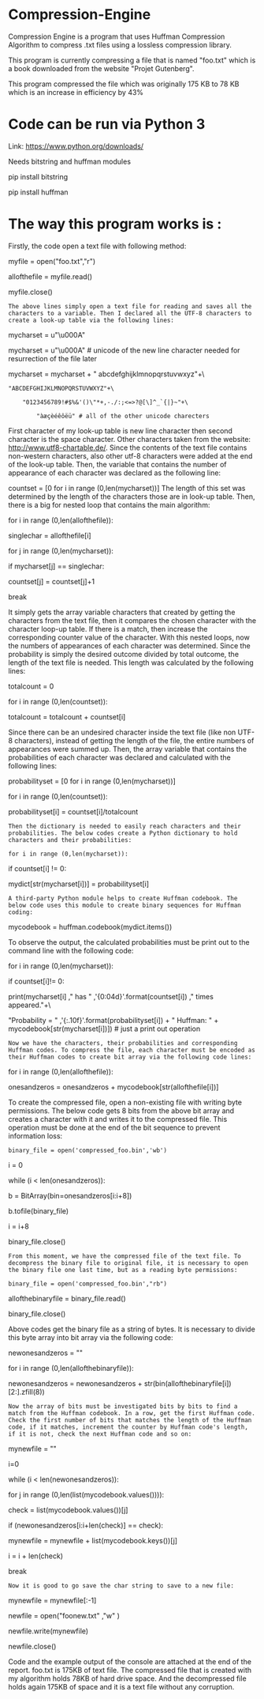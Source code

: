 # Compression-Engine
Compression Engine is a program that uses Huffman Compression Algorithm to compress .txt files using a lossless compression library. 

This program is currently compressing a file that is named "foo.txt" which is a book downloaded from the website "Projet Gutenberg".  

This program compressed the file which was originally 175 KB to 78 KB which is an increase in efficiency by 43%


# Code can be run via Python 3

Link: https://www.python.org/downloads/

Needs bitstring and huffman modules

pip install bitstring

pip install huffman

# The way this program works is :


Firstly, the code open a text file with following method:

myfile = open("foo.txt","r") 

allofthefile = myfile.read() 

myfile.close() 
	
	The above lines simply open a text file for reading and saves all the characters to a variable. Then I declared all the UTF-8 characters to create a look-up table via the following lines:
mycharset = u"\u000A"

mycharset = u"\u000A" # unicode of the new line character needed for resurrection of the file later

mycharset = mycharset + " abcdefghijklmnopqrstuvwxyz"+\

    "ABCDEFGHIJKLMNOPQRSTUVWXYZ"+\
    
        "0123456789!#$%&'()\"*+,-./:;<=>?@[\]^_`{|}~"+\
	
            "àæçèéêôëü" # all of the other unicode charecters
	    
First character of my look-up table is new line character then second character is the space character. Other characters taken from the website: http://www.utf8-chartable.de/. Since the contents of the text file contains non-western characters, also other utf-8 characters were added at the end of the look-up table. Then, the variable that contains the number of appearance of each character was declared as the following line:

 countset = [0 for i in range (0,len(mycharset))]
	The length of this set was determined by the length of the characters those are in look-up table. Then, there is a big for nested loop that contains the main algorithm:
	
for i in range (0,len(allofthefile)):

singlechar = allofthefile[i]

for j in range (0,len(mycharset)):

if mycharset[j] == singlechar:

countset[j] = countset[j]+1

break

It simply gets the array variable characters that created by getting the characters from the text file, then it compares the chosen character with the character loop-up table. If there is a match, then increase the corresponding counter value of the character. With this nested loops, now the numbers of appearances of each character was determined. Since the probability is simply the desired outcome divided by total outcome, the length of the text file is needed. This length was calculated by the following lines:

totalcount = 0 

for i in range (0,len(countset)):

 totalcount = totalcount + countset[i] 
 
Since there can be an undesired character inside the text file (like non UTF-8 characters), instead of getting the length of the file, the entire numbers of appearances were summed up.  Then, the array variable that contains the probabilities of each character was declared and calculated with the following lines:

probabilityset = [0 for i in range (0,len(mycharset))] 

for i in range (0,len(countset)):

 probabilityset[i] = countset[i]/totalcount 
 
	Then the dictionary is needed to easily reach characters and their probabilities. The below codes create a Python dictionary to hold characters and their probabilities:
	
	for i in range (0,len(mycharset)):
	
if countset[i] != 0:

mydict[str(mycharset[i])] = probabilityset[i] 

	A third-party Python module helps to create Huffman codebook. The below code uses this module to create binary sequences for Huffman coding:
	
mycodebook = huffman.codebook(mydict.items())

To observe the output, the calculated probabilities must be print out to the command line with the following code:

for i in range (0,len(mycharset)):

if countset[i]!= 0:

print(mycharset[i] ," has " ,'{0:04d}'.format(countset[i]) ," times appeared."+\

"Probability = " ,'{:.10f}'.format(probabilityset[i]) + " Huffman: " + mycodebook[str(mycharset[i])]) # just a print out operation

	Now we have the characters, their probabilities and corresponding Huffman codes. To compress the file, each character must be encoded as their Huffman codes to create bit array via the following code lines:
	
for i in range (0,len(allofthefile)):

onesandzeros = onesandzeros + mycodebook[str(allofthefile[i])] 

To create the compressed file, open a non-existing file with writing byte permissions. The below code gets 8 bits from the above bit array and creates a character with it and writes it to the compressed file. This operation must be done at the end of the bit sequence to prevent information loss:

	binary_file = open('compressed_foo.bin','wb') 
	
i = 0

while (i < len(onesandzeros)):

b = BitArray(bin=onesandzeros[i:i+8]) 

b.tofile(binary_file) 

i = i+8

binary_file.close()

	From this moment, we have the compressed file of the text file. To decompress the binary file to original file, it is necessary to open the binary file one last time, but as a reading byte permissions:
	
	binary_file = open('compressed_foo.bin',"rb") 
	
allofthebinaryfile = binary_file.read() 

binary_file.close()

Above codes get the binary file as a string of bytes. It is necessary to divide this byte array into bit array via the following code:

newonesandzeros = "" 

for i in range (0,len(allofthebinaryfile)):

newonesandzeros = newonesandzeros + str(bin(allofthebinaryfile[i])[2:].zfill(8)) 

	Now the array of bits must be investigated bits by bits to find a match from the Huffman codebook. In a row, get the first Huffman code. Check the first number of bits that matches the length of the Huffman code, if it matches, increment the counter by Huffman code's length, if it is not, check the next Huffman code and so on:
	
mynewfile = "" 

i=0

while (i < len(newonesandzeros)):

for j in range (0,len(list(mycodebook.values()))):

check = list(mycodebook.values())[j]

if (newonesandzeros[i:i+len(check)] == check): 

mynewfile = mynewfile + list(mycodebook.keys())[j] 

i = i + len(check)

break  

	Now it is good to go save the char string to save to a new file:
	
mynewfile = mynewfile[:-1] 

newfile = open("foonew.txt" ,"w" )

newfile.write(mynewfile) 

newfile.close() 

Code and the example output of the console are attached at the end of the report. foo.txt is 175KB of text file. The compressed file that is created with my algorithm holds 78KB of hard drive space. And the decompressed file holds again 175KB of space and it is a text file without any corruption. 

